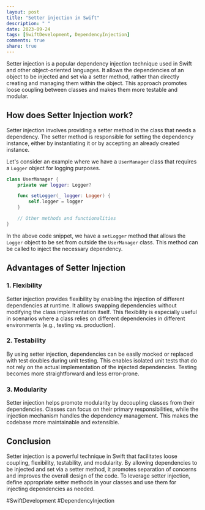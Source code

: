 ```yaml
---
layout: post
title: "Setter injection in Swift"
description: " "
date: 2023-09-24
tags: [SwiftDevelopment, DependencyInjection]
comments: true
share: true
---
```


Setter injection is a popular dependency injection technique used in Swift and other object-oriented languages. It allows the dependencies of an object to be injected and set via a setter method, rather than directly creating and managing them within the object. This approach promotes loose coupling between classes and makes them more testable and modular.

## How does Setter Injection work?

Setter injection involves providing a setter method in the class that needs a dependency. The setter method is responsible for setting the dependency instance, either by instantiating it or by accepting an already created instance.

Let's consider an example where we have a `UserManager` class that requires a `Logger` object for logging purposes.

```swift
class UserManager {
    private var logger: Logger?

    func setLogger(_ logger: Logger) {
        self.logger = logger
    }

    // Other methods and functionalities
}
```

In the above code snippet, we have a `setLogger` method that allows the `Logger` object to be set from outside the `UserManager` class. This method can be called to inject the necessary dependency.

## Advantages of Setter Injection

### 1. Flexibility

Setter injection provides flexibility by enabling the injection of different dependencies at runtime. It allows swapping dependencies without modifying the class implementation itself. This flexibility is especially useful in scenarios where a class relies on different dependencies in different environments (e.g., testing vs. production).

### 2. Testability

By using setter injection, dependencies can be easily mocked or replaced with test doubles during unit testing. This enables isolated unit tests that do not rely on the actual implementation of the injected dependencies. Testing becomes more straightforward and less error-prone.

### 3. Modularity

Setter injection helps promote modularity by decoupling classes from their dependencies. Classes can focus on their primary responsibilities, while the injection mechanism handles the dependency management. This makes the codebase more maintainable and extensible.

## Conclusion

Setter injection is a powerful technique in Swift that facilitates loose coupling, flexibility, testability, and modularity. By allowing dependencies to be injected and set via a setter method, it promotes separation of concerns and improves the overall design of the code. To leverage setter injection, define appropriate setter methods in your classes and use them for injecting dependencies as needed.

#SwiftDevelopment #DependencyInjection